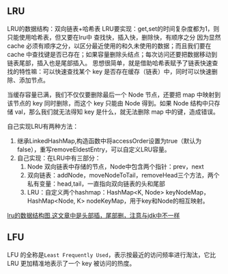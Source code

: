 ## LRU

LRU的数据结构：双向链表+哈希表
LRU要实现：get,set的时间复杂度都为1，则只能使用哈希表，但又要在lru中 查找快，插入快，删除快，有顺序之分  因为显然 cache 必须有顺序之分，以区分最近使用的和久未使用的数据；而且我们要在 cache 中查找键是否已存在；如果容量删除头结点；每次访问还要把数据移动到链表尾部，插入也是尾部插入。
  思想很简单，就是借助哈希表赋予了链表快速查找的特性嘛：可以快速查找某个 key 是否存在缓存（链表）中，同时可以快速删除、添加节点。 

 当缓存容量已满，我们不仅仅要删除最后一个 Node 节点，还要把 map 中映射到该节点的 key 同时删除，而这个 key 只能由 Node 得到。如果 Node 结构中只存储 val，那么我们就无法得知 key 是什么，就无法删除 map 中的键，造成错误。 

自己实现LRU有两种方法：

1. 继承LinkedHashMap,构造函数中将accessOrder设置为true（默认为false），重写removeEldestEntry，可以自定义LRU容量。
2. 自己实现：在LRU中有三部分：
   1. Node 双向链表中存储的节点，Node中包含两个指针：prev，next
   2. 双向链表：addNode，moveNodeToTail，removeHead三个方法，两个私有变量：head,tail，一直指向双向链表的头和尾部
   3. LRU：自定义两个hashmap：HashMap<K, Node<V>> keyNodeMap，HashMap<Node<V>, K> nodeKeyMap，用于key和Node的相互映射。
      

[lru的数据结构图,这文章中是头部插，尾部删，注意与jdk中不一样](https://labuladong.gitbook.io/algo/gao-pin-mian-shi-xi-lie/lru-suan-fa)

## LFU

LFU 的全称是`Least Frequently Used`，表示按最近的访问频率进行淘汰，它比 LRU 更加精准地表示了一个 key 被访问的热度。